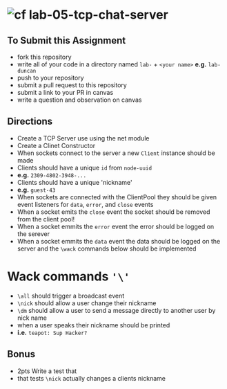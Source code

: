![cf](https://i.imgur.com/7v5ASc8.png) lab-05-tcp-chat-server
======

## To Submit this Assignment
  * fork this repository
  * write all of your code in a directory named `lab-` + `<your name>` **e.g.** `lab-duncan`
  * push to your repository
  * submit a pull request to this repository
  * submit a link to your PR in canvas
  * write a question and observation on canvas

## Directions
* Create a TCP Server use using the net module
* Create a Clinet Constructor 
* When sockets connect to the server a new `Client` instance should be made
* Clients should have a unique `id` from `node-uuid`
 * **e.g.** `2309-4802-3948-...` 
* Clients should have a unique 'nickname'
 * **e.g.** `guest-43`
* When sockets are connected with the ClientPool they should be given event listeners for `data`, `error`, and `close` events
 * When a socket emits the `close` event the socket should be removed from the client pool!
 * When a socket emmits the `error` event the error should be logged on the serever
 * When a socket emmits the `data` event the data should be logged on the server and the `\wack` commands below should be implemented

# Wack commands `'\'`
* `\all` should trigger a broadcast event
* `\nick` should allow a user change their nickname
* `\dm` should allow a user to send a message directly to another user by nick name
* when a user speaks their nickname should be printed
 * **i.e.** `teapot: Sup Hacker?`

## Bonus
* 2pts Write a test that 
 * that tests `\nick` actually changes a clients nickname 
